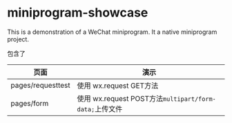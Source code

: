# miniprogram-showcase


This is a demonstration of a WeChat miniprogram. It a native miniprogram project.

包含了

| 页面 | 演示|
|-----|-----|
| pages/requesttest| 使用 wx.request GET方法|
| pages/form       | 使用 wx.request POST方法`multipart/form-data;`上传文件|


